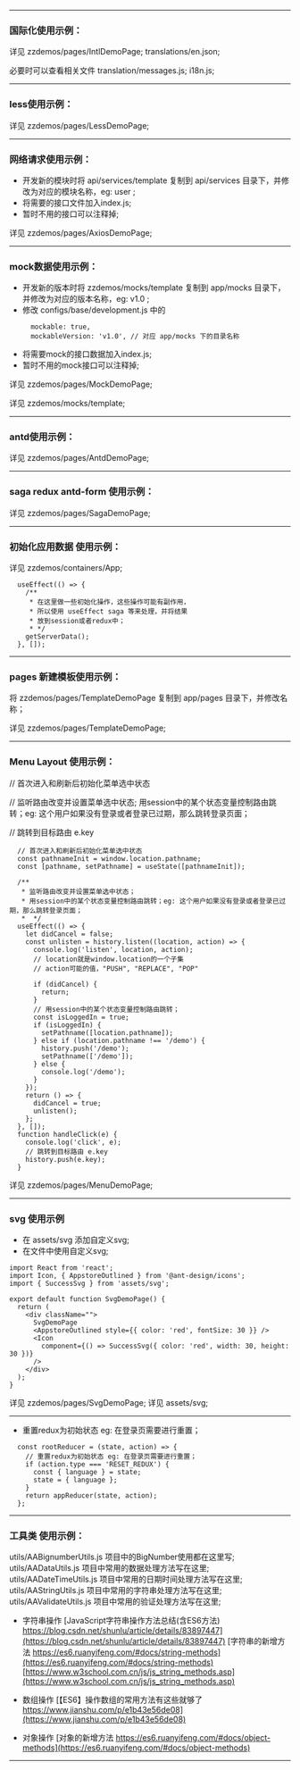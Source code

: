 




---

### 国际化使用示例：
详见 zzdemos/pages/IntlDemoPage; translations/en.json;

必要时可以查看相关文件 translation/messages.js; i18n.js;


---

### less使用示例：
详见 zzdemos/pages/LessDemoPage;

---

### 网络请求使用示例：

- 开发新的模块时将 api/services/template 复制到 api/services 目录下，并修改为对应的模块名称，eg: user ;
- 将需要的接口文件加入index.js;
- 暂时不用的接口可以注释掉;

详见 zzdemos/pages/AxiosDemoPage;

---

### mock数据使用示例：

- 开发新的版本时将 zzdemos/mocks/template 复制到 app/mocks 目录下，并修改为对应的版本名称，eg: v1.0 ;
- 修改 configs/base/development.js 中的 
  ```
    mockable: true,
    mockableVersion: 'v1.0', // 对应 app/mocks 下的目录名称
  ```
- 将需要mock的接口数据加入index.js;
- 暂时不用的mock接口可以注释掉;


详见 zzdemos/pages/MockDemoPage;

详见 zzdemos/mocks/template;

---
### antd使用示例：
详见 zzdemos/pages/AntdDemoPage;

---

### saga redux antd-form 使用示例：
详见 zzdemos/pages/SagaDemoPage;

---

### 初始化应用数据 使用示例：
详见 zzdemos/containers/App;

```
  useEffect(() => {
    /**
     * 在这里做一些初始化操作，这些操作可能有副作用，
     * 所以使用 useEffect saga 等来处理，并将结果
     * 放到session或者redux中；
     * */
    getServerData();
  }, []);
```
---


### pages 新建模板使用示例：
将 zzdemos/pages/TemplateDemoPage 复制到 app/pages 目录下，并修改名称；

详见 zzdemos/pages/TemplateDemoPage;

---
### Menu Layout 使用示例：
// 首次进入和刷新后初始化菜单选中状态

// 监听路由改变并设置菜单选中状态; 用session中的某个状态变量控制路由跳转；eg: 这个用户如果没有登录或者登录已过期，那么跳转登录页面；

// 跳转到目标路由 e.key


```
  // 首次进入和刷新后初始化菜单选中状态
  const pathnameInit = window.location.pathname;
  const [pathname, setPathname] = useState([pathnameInit]);

  /**
   * 监听路由改变并设置菜单选中状态；
   * 用session中的某个状态变量控制路由跳转；eg: 这个用户如果没有登录或者登录已过期，那么跳转登录页面；
   *  */
  useEffect(() => {
    let didCancel = false;
    const unlisten = history.listen((location, action) => {
      console.log('listen', location, action);
      // location就是window.location的一个子集
      // action可能的值，"PUSH", "REPLACE", "POP"

      if (didCancel) {
        return;
      }
      // 用session中的某个状态变量控制路由跳转；
      const isLoggedIn = true;
      if (isLoggedIn) {
        setPathname([location.pathname]);
      } else if (location.pathname !== '/demo') {
        history.push('/demo');
        setPathname(['/demo']);
      } else {
        console.log('/demo');
      }
    });
    return () => {
      didCancel = true;
      unlisten();
    };
  }, []);
  function handleClick(e) {
    console.log('click', e);
    // 跳转到目标路由 e.key
    history.push(e.key);
  }
```

详见 zzdemos/pages/MenuDemoPage;

---

### svg 使用示例

- 在 assets/svg 添加自定义svg;
- 在文件中使用自定义svg;

```
import React from 'react';
import Icon, { AppstoreOutlined } from '@ant-design/icons';
import { SuccessSvg } from 'assets/svg';

export default function SvgDemoPage() {
  return (
    <div className="">
      SvgDemoPage
      <AppstoreOutlined style={{ color: 'red', fontSize: 30 }} />
      <Icon
        component={() => SuccessSvg({ color: 'red', width: 30, height: 30 })}
      />
    </div>
  );
}
```

详见 zzdemos/pages/SvgDemoPage;
详见 assets/svg;

---

- 重置redux为初始状态 eg: 在登录页需要进行重置；
```
  const rootReducer = (state, action) => {
    // 重置redux为初始状态 eg: 在登录页需要进行重置；
    if (action.type === 'RESET_REDUX') {
      const { language } = state;
      state = { language };
    }
    return appReducer(state, action);
  };

```

---

### 工具类 使用示例：
utils/AABignumberUtils.js       项目中的BigNumber使用都在这里写;
utils/AADataUtils.js            项目中常用的数据处理方法写在这里;
utils/AADateTimeUtils.js        项目中常用的日期时间处理方法写在这里;
utils/AAStringUtils.js          项目中常用的字符串处理方法写在这里;
utils/AAValidateUtils.js        项目中常用的验证处理方法写在这里;


- 字符串操作
[JavaScript字符串操作方法总结(含ES6方法) https://blog.csdn.net/shunlu/article/details/83897447](https://blog.csdn.net/shunlu/article/details/83897447)
[字符串的新增方法 https://es6.ruanyifeng.com/#docs/string-methods](https://es6.ruanyifeng.com/#docs/string-methods)
[https://www.w3school.com.cn/js/js_string_methods.asp](https://www.w3school.com.cn/js/js_string_methods.asp)


- 数组操作
[【ES6】操作数组的常用方法有这些就够了 https://www.jianshu.com/p/e1b43e56de08](https://www.jianshu.com/p/e1b43e56de08)


- 对象操作
[对象的新增方法 https://es6.ruanyifeng.com/#docs/object-methods](https://es6.ruanyifeng.com/#docs/object-methods)


---

